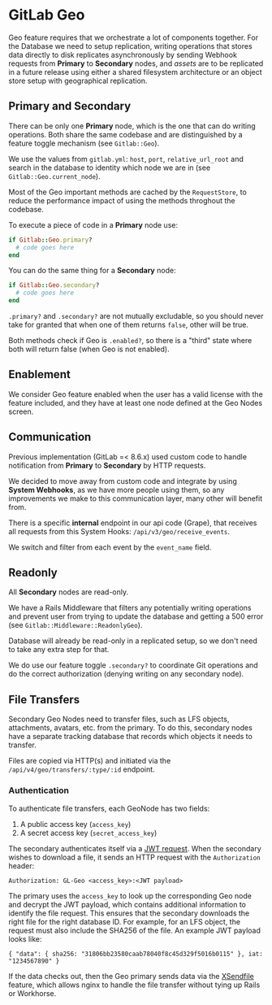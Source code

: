 # GitLab Geo

Geo feature requires that we orchestrate a lot of components together.
For the Database we need to setup replication, writing operations that stores
data directly to disk replicates asynchronously by sending Webhook requests
from **Primary** to **Secondary** nodes, and _assets_ are to be replicated in
a future release using either a shared filesystem architecture or an object
store setup with geographical replication.


## Primary and Secondary

There can be only one **Primary** node, which is the one that can do writing
operations. Both share the same codebase and are distinguished by a feature
toggle mechanism (see `Gitlab::Geo`).

We use the values from `gitlab.yml`: `host`, `port`, `relative_url_root`
and search in the database to identity which node we are in
(see `Gitlab::Geo.current_node`).

Most of the Geo important methods are cached by the `RequestStore`, to reduce
the performance impact of using the methods throghout the codebase.

To execute a piece of code in a **Primary** node use:

```ruby
if Gitlab::Geo.primary?
  # code goes here
end
```

You can do the same thing for a **Secondary** node:

```ruby
if Gitlab::Geo.secondary?
  # code goes here
end
```

`.primary?` and `.secondary?` are not mutually excludable, so you should never
take for granted that when one of them returns `false`, other will be true.

Both methods check if Geo is `.enabled?`, so there is a "third" state where
both will return false (when Geo is not enabled).


## Enablement

We consider Geo feature enabled when the user has a valid license with the
feature included, and they have at least one node defined at the Geo Nodes
screen.


## Communication

Previous implementation (GitLab =< 8.6.x) used custom code to handle
notification from **Primary** to **Secondary** by HTTP requests.

We decided to move away from custom code and integrate by using
**System Webhooks**, as we have more people using them, so any
improvements we make to this communication layer, many other will
benefit from.

There is a specific **internal** endpoint in our api code (Grape),
that receives all requests from this System Hooks:
`/api/v3/geo/receive_events`.

We switch and filter from each event by the `event_name` field.


## Readonly

All **Secondary** nodes are read-only.

We have a Rails Middleware that filters any potentially writing operations
and prevent user from trying to update the database and getting a 500 error
(see `Gitlab::Middleware::ReadonlyGeo`).

Database will already be read-only in a replicated setup, so we don't need to
take any extra step for that.

We do use our feature toggle `.secondary?` to coordinate Git operations and do
the correct authorization (denying writing on any secondary node).

## File Transfers

Secondary Geo Nodes need to transfer files, such as LFS objects, attachments, avatars,
etc. from the primary. To do this, secondary nodes have a separate tracking database
that records which objects it needs to transfer.

Files are copied via HTTP(s) and initiated via the
`/api/v4/geo/transfers/:type/:id` endpoint.

### Authentication

To authenticate file transfers, each GeoNode has two fields:

1. A public access key (`access_key`)
2. A secret access key (`secret_access_key`)

The secondary authenticates itself via a [JWT request](https://jwt.io/). When the
secondary wishes to download a file, it sends an HTTP request with the `Authorization`
header:

```
Authorization: GL-Geo <access_key>:<JWT payload>
```

The primary uses the `access_key` to look up the corresponding Geo node and
decrypt the JWT payload, which contains additional information to identify the
file request. This ensures that the secondary downloads the right file for the
right database ID. For example, for an LFS object, the request must also
include the SHA256 of the file. An example JWT payload looks like:

```
{ "data": { sha256: "31806bb23580caab78040f8c45d329f5016b0115" }, iat: "1234567890" }
```

If the data checks out, then the Geo primary sends data via the
[XSendfile](https://www.nginx.com/resources/wiki/start/topics/examples/xsendfile/)
feature, which allows nginx to handle the file transfer without tying up Rails
or Workhorse.
